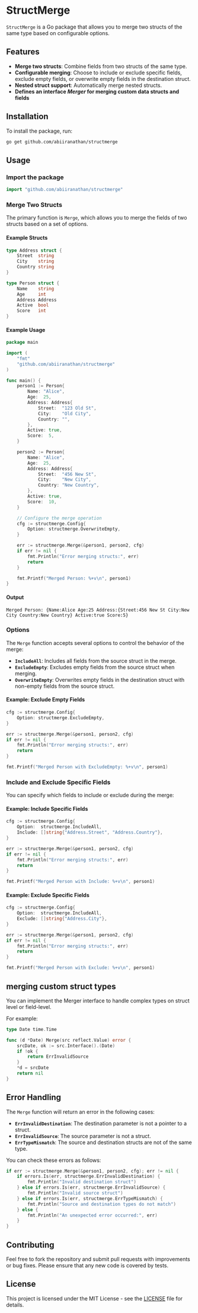 # StructMerge

`StructMerge` is a Go package that allows you to merge two structs of the same type based on configurable options.

## Features

- **Merge two structs**: Combine fields from two structs of the same type.
- **Configurable merging**: Choose to include or exclude specific fields, exclude empty fields, or overwrite empty fields in the destination struct.
- **Nested struct support**: Automatically merge nested structs.
- **Defines an interface *Merger* for merging custom data structs and fields**

## Installation

To install the package, run:

```bash
go get github.com/abiiranathan/structmerge
```

## Usage

### Import the package

```go
import "github.com/abiiranathan/structmerge"
```

### Merge Two Structs

The primary function is `Merge`, which allows you to merge the fields of two structs based on a set of options.

#### Example Structs

```go
type Address struct {
    Street  string
    City    string
    Country string
}

type Person struct {
    Name    string
    Age     int
    Address Address
    Active  bool
    Score   int
}
```

#### Example Usage

```go
package main

import (
    "fmt"
    "github.com/abiiranathan/structmerge"
)

func main() {
    person1 := Person{
        Name: "Alice",
        Age:  25,
        Address: Address{
            Street:  "123 Old St",
            City:    "Old City",
            Country: "",
        },
        Active: true,
        Score:  5,
    }

    person2 := Person{
        Name: "Alice",
        Age:  25,
        Address: Address{
            Street:  "456 New St",
            City:    "New City",
            Country: "New Country",
        },
        Active: true,
        Score:  10,
    }

    // Configure the merge operation
    cfg := structmerge.Config{
        Option: structmerge.OverwriteEmpty,
    }

    err := structmerge.Merge(&person1, person2, cfg)
    if err != nil {
        fmt.Println("Error merging structs:", err)
        return
    }

    fmt.Printf("Merged Person: %+v\n", person1)
}
```

#### Output

```
Merged Person: {Name:Alice Age:25 Address:{Street:456 New St City:New City Country:New Country} Active:true Score:5}
```

### Options

The `Merge` function accepts several options to control the behavior of the merge:

- **`IncludeAll`**: Includes all fields from the source struct in the merge.
- **`ExcludeEmpty`**: Excludes empty fields from the source struct when merging.
- **`OverwriteEmpty`**: Overwrites empty fields in the destination struct with non-empty fields from the source struct.

#### Example: Exclude Empty Fields

```go
cfg := structmerge.Config{
    Option: structmerge.ExcludeEmpty,
}

err := structmerge.Merge(&person1, person2, cfg)
if err != nil {
    fmt.Println("Error merging structs:", err)
    return
}

fmt.Printf("Merged Person with ExcludeEmpty: %+v\n", person1)
```

### Include and Exclude Specific Fields

You can specify which fields to include or exclude during the merge:

#### Example: Include Specific Fields

```go
cfg := structmerge.Config{
    Option:  structmerge.IncludeAll,
    Include: []string{"Address.Street", "Address.Country"},
}

err := structmerge.Merge(&person1, person2, cfg)
if err != nil {
    fmt.Println("Error merging structs:", err)
    return
}

fmt.Printf("Merged Person with Include: %+v\n", person1)
```

#### Example: Exclude Specific Fields

```go
cfg := structmerge.Config{
    Option:  structmerge.IncludeAll,
    Exclude: []string{"Address.City"},
}

err := structmerge.Merge(&person1, person2, cfg)
if err != nil {
    fmt.Println("Error merging structs:", err)
    return
}

fmt.Printf("Merged Person with Exclude: %+v\n", person1)
```

## merging custom struct types

You can implement the Merger interface to handle complex types on struct level or
field-level.

For example:
```go
type Date time.Time

func (d *Date) Merge(src reflect.Value) error {
	srcDate, ok := src.Interface().(Date)
	if !ok {
		return ErrInvalidSource
	}
	*d = srcDate
	return nil
}
```

## Error Handling

The `Merge` function will return an error in the following cases:

- **`ErrInvalidDestination`**: The destination parameter is not a pointer to a struct.
- **`ErrInvalidSource`**: The source parameter is not a struct.
- **`ErrTypeMismatch`**: The source and destination structs are not of the same type.

You can check these errors as follows:

```go
if err := structmerge.Merge(&person1, person2, cfg); err != nil {
    if errors.Is(err, structmerge.ErrInvalidDestination) {
        fmt.Println("Invalid destination struct")
    } else if errors.Is(err, structmerge.ErrInvalidSource) {
        fmt.Println("Invalid source struct")
    } else if errors.Is(err, structmerge.ErrTypeMismatch) {
        fmt.Println("Source and destination types do not match")
    } else {
        fmt.Println("An unexpected error occurred:", err)
    }
}
```

## Contributing

Feel free to fork the repository and submit pull requests with improvements or bug fixes. Please ensure that any new code is covered by tests.

## License

This project is licensed under the MIT License - see the [LICENSE](LICENSE) file for details.
